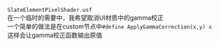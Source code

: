 `SlateElementPixelShader.usf`  
在一个临时的需要中，我希望取消UI材质中的gamma校正  
一个简单的做法是在custom节点中`#define ApplyGammaCorrection(x,y) x`  
这样会让gamma校正函数输出原值  
